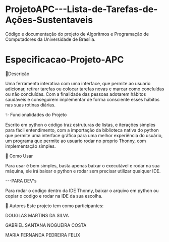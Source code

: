 # ProjetoAPC---Lista-de-Tarefas-de-Ações-Sustentaveis
Código e documentação do projeto de Algoritmos e Programação de Computadores da Universidade de Brasília.
# Especificacao-Projeto-APC
📖Descrição

Uma ferramenta interativa com uma interface, que permite ao usuario adicionar, retirar tarefas ou colocar tarefas novas e marcar como concluídas ou não concluídas. Com a finalidade das pessoas adotarem hábitos saudáveis e conseguirem implementar de forma consciente esses hábitos nas suas rotinas diárias.

✨ Funcionalidades do Projeto

Escrito em python o código traz estruturas de listas, e iterações simples para fácil entendimento, com a importação da biblioteca nativa do python que permite uma interface gráfica para uma melhor experiência do usuário, um programa que permite ao usuario rodar no proprio Thonny, com implementação simples.

🚀 Como Usar

Para usar é bem simples, basta apenas baixar o executável e rodar na sua máquina, ele irá baixar o python e rodar sem precisar utilizar qualquer IDE. 

---PARA DEV's

Para rodar o codigo dentro da IDE Thonny, baixar o arquivo em python ou copiar o codigo e rodar na IDE da sua escolha.

👥 Autores
Este projeto tem como participantes:

DOUGLAS MARTINS DA SILVA

GABRIEL SANTANA NOGUEIRA COSTA

MARIA FERNANDA PEDREIRA FELIX 
